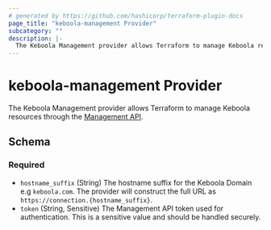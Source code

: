 ```yaml
---
# generated by https://github.com/hashicorp/terraform-plugin-docs
page_title: "keboola-management Provider"
subcategory: ""
description: |-
  The Keboola Management provider allows Terraform to manage Keboola resources through the Management API https://keboolamanagementapi.docs.apiary.io/.
---
```


# keboola-management Provider

The Keboola Management provider allows Terraform to manage Keboola resources through the [Management API](https://keboolamanagementapi.docs.apiary.io/).



<!-- schema generated by tfplugindocs -->
## Schema

### Required

- `hostname_suffix` (String) The hostname suffix for the Keboola Domain e.g `keboola.com`. The provider will construct the full URL as `https://connection.{hostname_suffix}`.
- `token` (String, Sensitive) The Management API token used for authentication. This is a sensitive value and should be handled securely.
